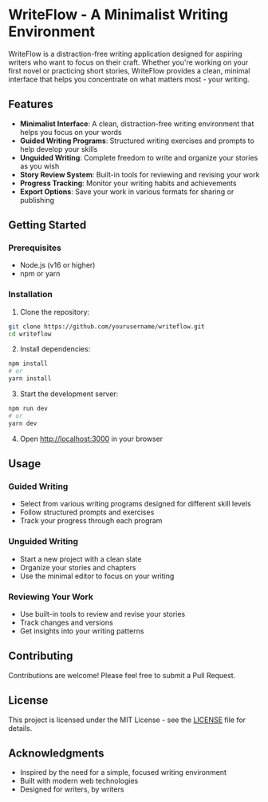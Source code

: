 # WriteFlow - A Minimalist Writing Environment

WriteFlow is a distraction-free writing application designed for aspiring writers who want to focus on their craft. Whether you're working on your first novel or practicing short stories, WriteFlow provides a clean, minimal interface that helps you concentrate on what matters most - your writing.

## Features

- **Minimalist Interface**: A clean, distraction-free writing environment that helps you focus on your words
- **Guided Writing Programs**: Structured writing exercises and prompts to help develop your skills
- **Unguided Writing**: Complete freedom to write and organize your stories as you wish
- **Story Review System**: Built-in tools for reviewing and revising your work
- **Progress Tracking**: Monitor your writing habits and achievements
- **Export Options**: Save your work in various formats for sharing or publishing

## Getting Started

### Prerequisites

- Node.js (v16 or higher)
- npm or yarn

### Installation

1. Clone the repository:
```bash
git clone https://github.com/yourusername/writeflow.git
cd writeflow
```

2. Install dependencies:
```bash
npm install
# or
yarn install
```

3. Start the development server:
```bash
npm run dev
# or
yarn dev
```

4. Open [http://localhost:3000](http://localhost:3000) in your browser

## Usage

### Guided Writing
- Select from various writing programs designed for different skill levels
- Follow structured prompts and exercises
- Track your progress through each program

### Unguided Writing
- Start a new project with a clean slate
- Organize your stories and chapters
- Use the minimal editor to focus on your writing

### Reviewing Your Work
- Use built-in tools to review and revise your stories
- Track changes and versions
- Get insights into your writing patterns

## Contributing

Contributions are welcome! Please feel free to submit a Pull Request.

## License

This project is licensed under the MIT License - see the [LICENSE](LICENSE) file for details.

## Acknowledgments

- Inspired by the need for a simple, focused writing environment
- Built with modern web technologies
- Designed for writers, by writers
